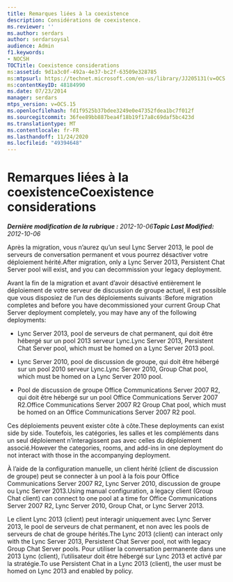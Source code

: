 ```yaml
---
title: Remarques liées à la coexistence
description: Considérations de coexistence.
ms.reviewer: ''
ms.author: serdars
author: serdarsoysal
audience: Admin
f1.keywords:
- NOCSH
TOCTitle: Coexistence considerations
ms:assetid: 9d1a3c0f-492a-4e37-bc2f-63509e328785
ms:mtpsurl: https://technet.microsoft.com/en-us/library/JJ205131(v=OCS.15)
ms:contentKeyID: 48184990
ms.date: 07/23/2014
manager: serdars
mtps_version: v=OCS.15
ms.openlocfilehash: fd1f9525b37bdee3249e0e47352fdea1bc7f012f
ms.sourcegitcommit: 36fee89bb887bea4f18b19f17a8c69daf5bc423d
ms.translationtype: MT
ms.contentlocale: fr-FR
ms.lasthandoff: 11/24/2020
ms.locfileid: "49394648"
---
```

# <a name="coexistence-considerations"></a><span data-ttu-id="c839c-103">Remarques liées à la coexistence</span><span class="sxs-lookup"><span data-stu-id="c839c-103">Coexistence considerations</span></span>

<div data-xmlns="http://www.w3.org/1999/xhtml">

<div class="topic" data-xmlns="http://www.w3.org/1999/xhtml" data-msxsl="urn:schemas-microsoft-com:xslt" data-cs="https://msdn.microsoft.com/">

<div data-asp="https://msdn2.microsoft.com/asp">



</div>

<div id="mainSection">

<div id="mainBody"><span data-ttu-id="c839c-104">

<span> </span></span><span class="sxs-lookup"><span data-stu-id="c839c-104">

<span> </span></span></span>

<span data-ttu-id="c839c-105">_**Dernière modification de la rubrique :** 2012-10-06_</span><span class="sxs-lookup"><span data-stu-id="c839c-105">_**Topic Last Modified:** 2012-10-06_</span></span>

<span data-ttu-id="c839c-106">Après la migration, vous n’aurez qu’un seul Lync Server 2013, le pool de serveurs de conversation permanent et vous pourrez désactiver votre déploiement hérité.</span><span class="sxs-lookup"><span data-stu-id="c839c-106">After migration, only a Lync Server 2013, Persistent Chat Server pool will exist, and you can decommission your legacy deployment.</span></span>

<span data-ttu-id="c839c-107">Avant la fin de la migration et avant d’avoir désactivé entièrement le déploiement de votre serveur de discussion de groupe actuel, il est possible que vous disposiez de l’un des déploiements suivants :</span><span class="sxs-lookup"><span data-stu-id="c839c-107">Before migration completes and before you have decommissioned your current Group Chat Server deployment completely, you may have any of the following deployments:</span></span>

  - <span data-ttu-id="c839c-108">Lync Server 2013, pool de serveurs de chat permanent, qui doit être hébergé sur un pool 2013 serveur Lync.</span><span class="sxs-lookup"><span data-stu-id="c839c-108">Lync Server 2013, Persistent Chat Server pool, which must be homed on a Lync Server 2013 pool.</span></span>

  - <span data-ttu-id="c839c-109">Lync Server 2010, pool de discussion de groupe, qui doit être hébergé sur un pool 2010 serveur Lync.</span><span class="sxs-lookup"><span data-stu-id="c839c-109">Lync Server 2010, Group Chat pool, which must be homed on a Lync Server 2010 pool.</span></span>

  - <span data-ttu-id="c839c-110">Pool de discussion de groupe Office Communications Server 2007 R2, qui doit être hébergé sur un pool Office Communications Server 2007 R2.</span><span class="sxs-lookup"><span data-stu-id="c839c-110">Office Communications Server 2007 R2 Group Chat pool, which must be homed on an Office Communications Server 2007 R2 pool.</span></span>

<span data-ttu-id="c839c-111">Ces déploiements peuvent exister côte à côte.</span><span class="sxs-lookup"><span data-stu-id="c839c-111">These deployments can exist side by side.</span></span> <span data-ttu-id="c839c-112">Toutefois, les catégories, les salles et les compléments dans un seul déploiement n’interagissent pas avec celles du déploiement associé.</span><span class="sxs-lookup"><span data-stu-id="c839c-112">However the categories, rooms, and add-ins in one deployment do not interact with those in the accompanying deployment.</span></span>

<span data-ttu-id="c839c-113">À l’aide de la configuration manuelle, un client hérité (client de discussion de groupe) peut se connecter à un pool à la fois pour Office Communications Server 2007 R2, Lync Server 2010, discussion de groupe ou Lync Server 2013.</span><span class="sxs-lookup"><span data-stu-id="c839c-113">Using manual configuration, a legacy client (Group Chat client) can connect to one pool at a time for Office Communications Server 2007 R2, Lync Server 2010, Group Chat, or Lync Server 2013.</span></span>

<span data-ttu-id="c839c-114">Le client Lync 2013 (client) peut interagir uniquement avec Lync Server 2013, le pool de serveurs de chat permanent, et non avec les pools de serveurs de chat de groupe hérités.</span><span class="sxs-lookup"><span data-stu-id="c839c-114">The Lync 2013 (client) can interact only with the Lync Server 2013, Persistent Chat Server pool, not with legacy Group Chat Server pools.</span></span> <span data-ttu-id="c839c-115">Pour utiliser la conversation permanente dans une 2013 Lync (client), l’utilisateur doit être hébergé sur Lync 2013 et activé par la stratégie.</span><span class="sxs-lookup"><span data-stu-id="c839c-115">To use Persistent Chat in a Lync 2013 (client), the user must be homed on Lync 2013 and enabled by policy.</span></span>

<span data-ttu-id="c839c-116"></div>

<span> </span>

</div>

</div>

</span><span class="sxs-lookup"><span data-stu-id="c839c-116"></div>

<span> </span>

</div>

</div>

</span></span></div>

